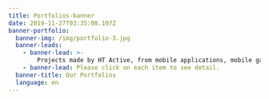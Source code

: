 ```yaml
---
title: Portfolios-banner
date: 2019-11-27T03:35:08.107Z
banner-portfolio:
  banner-img: /img/portfolio-3.jpg
  banner-leads:
    - banner-lead: >-
        Projects made by HT Active, from mobile applications, mobile games to website. Our products work perfectly on Android, iOS and Windows.
    - banner-lead: Please click on each item to see detail.
  banner-title: Our Portfolios
  language: en
---
```

